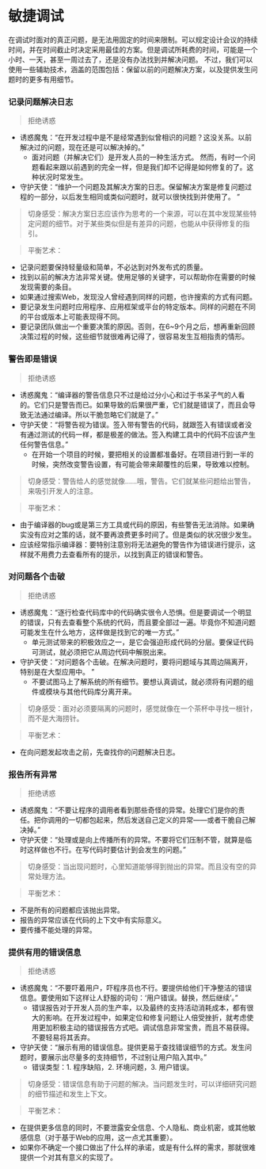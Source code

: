 # 敏捷调试

在调试时面对的真正问题，是无法用固定的时间来限制。可以规定设计会议的持续时间，并在时间截止时决定采用最佳的方案。但是调试所耗费的时间，可能是一个小时、一天，甚至一周过去了，还是没有办法找到并解决问题。 不过，我们可以使用一些辅助技术，涵盖的范围包括：保留以前的问题解决方案，以及提供发生问题时的更多有用细节。



### 记录问题解决日志
> 拒绝诱惑 
- 诱惑魔鬼：“在开发过程中是不是经常遇到似曾相识的问题？这没关系。以前解决过的问题，现在还是可以解决掉的。” 
    - 面对问题（并解决它们）是开发人员的一种生活方式。 然而，有时一个问题看起来跟以前遇到的完全一样，但是我们却不记得是如何修复的了。这种状况时常发生。
- 守护天使：“维护一个问题及其解决方案的日志。保留解决方案是修复问题过程的一部分，以后发生相同或类似问题时，就可以很快找到并使用了。 ”

> 切身感受：解决方案日志应该作为思考的一个来源，可以在其中发现某些特定问题的细节。对于某些类似但是有差异的问题，也能从中获得修复的指引。

> 平衡艺术：
- 记录问题要保持轻量级和简单，不必达到对外发布式的质量。
- 找到以前的解决方法非常关键。使用足够的关键字，可以帮助你在需要的时候发现需要的条目。
- 如果通过搜索Web，发现没人曾经遇到同样的问题，也许搜索的方式有问题。
- 要记录发生问题时应用程序、应用框架或平台的特定版本。同样的问题在不同的平台或版本上可能表现得不同。
- 要记录团队做出一个重要决策的原因。否则，在6~9个月之后，想再重新回顾决策过程的时候，这些细节就很难再记得了，很容易发生互相指责的情形。



### 警告即是错误
> 拒绝诱惑 
- 诱惑魔鬼：“编译器的警告信息只不过是给过分小心和过于书呆子气的人看的。它们只是警告而已。如果导致的后果很严重，它们就是错误了，而且会导致无法通过编译。所以干脆忽略它们就是了。” 
- 守护天使：“将警告视为错误。签入带有警告的代码，就跟签入有错误或者没有通过测试的代码一样，都是极差的做法。签入构建工具中的代码不应该产生任何警告信息。”
    - 在开始一个项目的时候，要把相关的设置都准备好。在项目进行到一半的时候，突然改变警告设置，有可能会带来颠覆性的后果，导致难以控制。

> 切身感受：警告给人的感觉就像……哦，警告。它们就某些问题给出警告，来吸引开发人的注意。

> 平衡艺术：
- 由于编译器的bug或是第三方工具或代码的原因，有些警告无法消除。如果确实没有应对之策的话，就不要再浪费更多时间了。但是类似的状况很少发生。
- 应该经常指示编译器：要特别注意别将无法避免的警告作为错误进行提示，这样就不用费力去查看所有的提示，以找到真正的错误和警告。



### 对问题各个击破
> 拒绝诱惑 
- 诱惑魔鬼：“逐行检查代码库中的代码确实很令人恐惧。但是要调试一个明显的错误，只有去查看整个系统的代码，而且要全部过一遍。毕竟你不知道问题可能发生在什么地方，这样做是找到它的唯一方式。” 
    - 单元测试带来的积极效应之一，是它会强迫形成代码的分层。要保证代码可测试，就必须把它从周边代码中解脱出来。 
- 守护天使：“对问题各个击破。在解决问题时，要将问题域与其周边隔离开，特别是在大型应用中。 ”
    - 不要试图马上了解系统的所有细节。要想认真调试，就必须将有问题的组件或模块与其他代码库分离开来。

> 切身感受：面对必须要隔离的问题时，感觉就像在一个茶杯中寻找一根针，而不是大海捞针。

> 平衡艺术：
- 在向问题发起攻击之前，先查找你的问题解决日志。


### 报告所有异常
> 拒绝诱惑 
- 诱惑魔鬼：“不要让程序的调用者看到那些奇怪的异常。处理它们是你的责任。把你调用的一切都包起来，然后发送自己定义的异常——或者干脆自己解决掉。” 
- 守护天使：“处理或是向上传播所有的异常。不要将它们压制不管，就算是临时这样做也不行。在写代码时要估计到会发生的问题。”

> 切身感受：当出现问题时，心里知道能够得到抛出的异常。而且没有空的异常处理方法。

> 平衡艺术：
- 不是所有的问题都应该抛出异常。
- 报告的异常应该在代码的上下文中有实际意义。
- 要传播不能处理的异常。


### 提供有用的错误信息
> 拒绝诱惑 
- 诱惑魔鬼：“不要吓着用户，吓程序员也不行。要提供给他们干净整洁的错误信息。要使用如下这样让人舒服的词句：‘用户错误。替换，然后继续’。” 
    - 错误报告对于开发人员的生产率，以及最终的支持活动消耗成本，都有很大的影响。在开发过程中，如果定位和修复问题让人倍受挫折，就考虑使用更加积极主动的错误报告方式吧。调试信息非常宝贵，而且不易获得。不要轻易将其丢弃。
- 守护天使：“展示有用的错误信息。提供更易于查找错误细节的方式。发生问题时，要展示出尽量多的支持细节，不过别让用户陷入其中。”
    - 错误类型：1. 程序缺陷，2. 环境问题，3. 用户错误。

> 切身感受：错误信息有助于问题的解决。当问题发生时，可以详细研究问题的细节描述和发生上下文。

> 平衡艺术：
- 在提供更多信息的同时，不要泄露安全信息、个人隐私、商业机密，或其他敏感信息（对于基于Web的应用，这一点尤其重要）。
- 如果你不确定一个接口做出了什么样的承诺，或是有什么样的需求，那就很难提供一个对其有意义的实现了。
